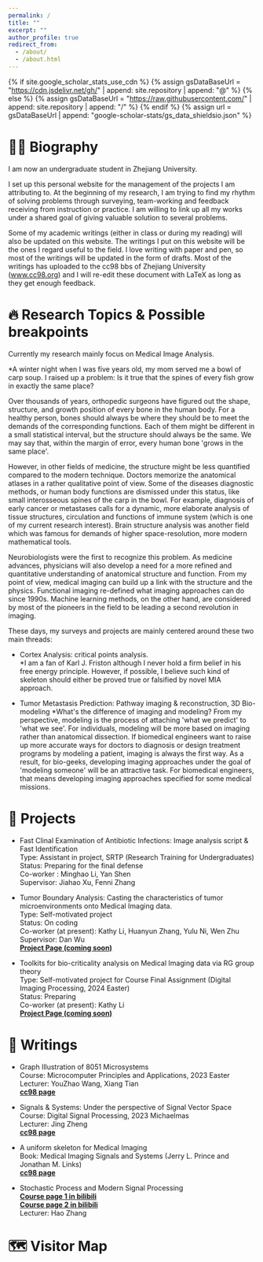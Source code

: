 ```yaml
---
permalink: /
title: ""
excerpt: ""
author_profile: true
redirect_from: 
  - /about/
  - /about.html
---
```


{% if site.google_scholar_stats_use_cdn %}
{% assign gsDataBaseUrl = "https://cdn.jsdelivr.net/gh/" | append: site.repository | append: "@" %}
{% else %}
{% assign gsDataBaseUrl = "https://raw.githubusercontent.com/" | append: site.repository | append: "/" %}
{% endif %}
{% assign url = gsDataBaseUrl | append: "google-scholar-stats/gs_data_shieldsio.json" %}

<span class='anchor' id='about-me'></span>

# 🧍‍♂️ Biography
I am now an undergraduate student in Zhejiang University. 

I set up this personal website for the management of the projects I am attributing to. At the beginning of my research, I am trying to find my rhythm of solving problems through surveying, team-working and feedback receiving from instruction or practice. I am willing to link up all my works under a shared goal of giving valuable solution to several problems.

Some of my academic writings (either in class or during my reading) will also be updated on this website. The writings I put on this website will be the ones I regard useful to the field. I love writing with paper and pen, so most of the writings will be updated in the form of drafts. Most of the writings has uploaded to the cc98 bbs of Zhejiang University (www.cc98.org) and I will re-edit these document with LaTeX as long as they get enough feedback.

# 🔥 Research Topics & Possible breakpoints

Currently my research mainly focus on Medical Image Analysis. <br />

*A winter night when I was five years old, my mom served me a bowl of carp soup. I raised up a problem: Is it true that the spines of every fish grow in exactly the same place? <br />

Over thousands of years, orthopedic surgeons have figured out the shape, structure, and growth position of every bone in the human body. For a healthy person, bones should always be where they should be to meet the demands of the corresponding functions. Each of them might be different in a small statistical interval, but the structure should always be the same. We may say that, within the margin of error, every human bone 'grows in the same place'. <br />

However, in other fields of medicine, the structure might be less quantified compared to the modern technique. Doctors memorize the anatomical atlases in a rather qualitative point of view. Some of the diseases diagnostic methods, or human body functions are dismissed under this status, like small interosseous spines of the carp in the bowl. For example, diagnosis of early cancer or metastases calls for a dynamic, more elaborate analysis of tissue structures, circulation and functions of immune system (which is one of my current research interest). Brain structure analysis was another field which was famous for demands of higher space-resolution, more modern mathematical tools.<br />

Neurobiologists were the first to recognize this problem. As medicine advances, physicians will also develop a need for a more refined and quantitative understanding of anatomical structure and function. From my point of view, medical imaging can build up a link with the structure and the physics. Functional imaging re-defined what imaging approaches can do since 1990s. Machine learning methods, on the other hand, are considered by most of the pioneers in the field to be leading a second revolution in imaging. <br />

These days, my surveys and projects are mainly centered around these two main threads: <br />

- Cortex Analysis: critical points analysis.  <br />
  *I am a fan of Karl J. Friston although I never hold a firm belief in his free energy principle. However, if possible, I believe such kind of skeleton should either be proved true or falsified by novel MIA approach.
  
- Tumor Metastasis Prediction: Pathway imaging & reconstruction, 3D Bio-modeling
  *What's the difference of imaging and modeling? From my perspective, modeling is the process of attaching 'what we predict' to 'what we see'. For individuals, modeling will be more based on imaging rather than anatomical dissection. If biomedical engineers want to raise up more accurate ways for doctors to diagnosis or design treatment programs by modeling a patient, imaging is always the first way. As a result, for bio-geeks, developing imaging approaches under the goal of 'modeling someone' will be an attractive task. For biomedical engineers, that means developing imaging approaches specified for some medical missions.

# 📝 Projects
- Fast Clinal Examination of Antibiotic Infections: Image analysis script & Fast Identification <br />
  Type: Assistant in project, SRTP (Research Training for Undergraduates) <br />
  Status: Preparing for the final defense <br />
  Co-worker : Minghao Li, Yan Shen <br />
  Supervisor: Jiahao Xu, Fenni Zhang <br />

- Tumor Boundary Analysis: Casting the characteristics of tumor microenvironments onto Medical Imaging data. <br />
  Type: Self-motivated project <br />
  Status: On coding <br />
  Co-worker (at present): Kathy Li, Huanyun Zhang, Yulu Ni, Wen Zhu <br />
  Supervisor: Dan Wu <br />
  **[Project Page (coming soon)](https://BoundaryEstimator.github.io/)** <br />

- Toolkits for bio-criticality analysis on Medical Imaging data via RG group theory <br />
  Type: Self-motivated project for Course Final Assignment (Digital Imaging Processing, 2024 Easter) <br />
  Status: Preparing <br />
  Co-worker (at present): Kathy Li <br />
  **[Project Page (coming soon)](https://Bio-criticality-RGkit.github.io/)** <br />

# 📖 Writings
- Graph Illustration of 8051 Microsystems <br />
  Course: Microcomputer Principles and Applications, 2023 Easter <br />
  Lecturer: YouZhao Wang, Xiang Tian <br />
  **[cc98 page](https://www.cc98.org/)** <br />
- Signals & Systems: Under the perspective of Signal Vector Space <br />
  Course: Digital Signal Processing, 2023 Michaelmas <br />
  Lecturer: Jing Zheng <br />
  **[cc98 page](https://www.cc98.org/)** <br />
- A uniform skeleton for Medical Imaging <br />
  Book: Medical Imaging Signals and Systems (Jerry L. Prince and Jonathan M. Links) <br />
  **[cc98 page](https://www.cc98.org/)** <br />
  
- Stochastic Process and Modern Signal Processing <br />
  **[Course page 1 in bilibili](https://www.bilibili.com/video/BV1wj411k7Tj/?spm_id_from=333.337.search-card.all.click&vd_source=7b5afae343cc001dd31fbe5988ea0623)** <br />
  **[Course page 2 in bilibili](https://www.bilibili.com/video/BV1zw411c7PC/?spm_id_from=333.999.0.0&vd_source=7b5afae343cc001dd31fbe5988ea0623)** <br />
  Lecturer: Hao Zhang <br />


# 🗺️ Visitor Map
<script type="text/javascript" src="//rf.revolvermaps.com/0/0/6.js?i=54e0ojatafc&amp;m=7&amp;c=e63100&amp;cr1=ffffff&amp;f=arial&amp;l=0&amp;bv=90&amp;lx=-420&amp;ly=420&amp;hi=20&amp;he=7&amp;hc=a8ddff&amp;rs=80" async="async"></script>
